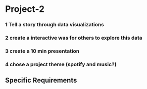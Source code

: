 # Project-2

### 1 Tell a story through data visualizations
### 2 create a interactive was for others to explore this data
### 3 create a 10 min presentation
### 4 chose a project theme (spotify and music?)


## Specific Requirements
